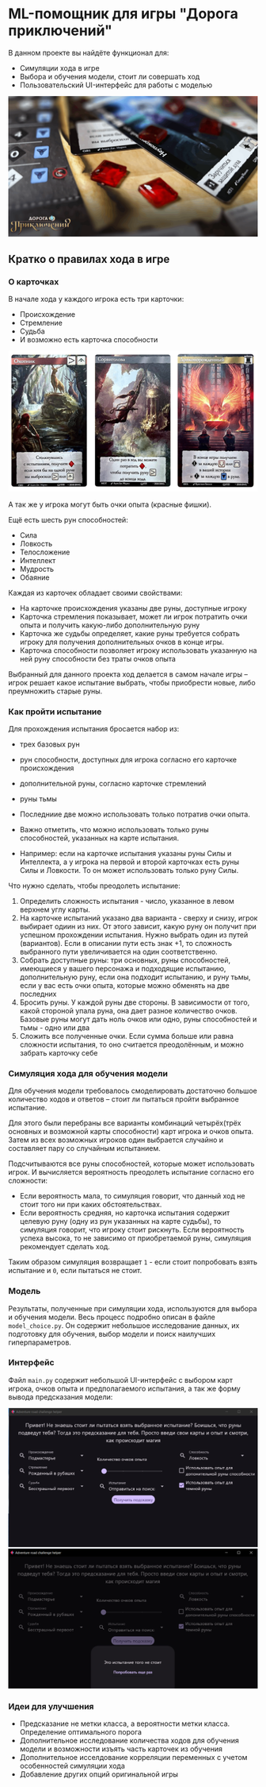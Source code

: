 # ML-помощник для игры "Дорога приключений"

В данном проекте вы найдёте функционал для:
* Симуляции хода в игре
* Выбора и обучения модели, стоит ли совершать ход
* Пользовательский UI-интерфейс для работы с моделью

![](/assets/images/game_logo.png)

## Кратко о правилах хода в игре
### О карточках

В начале хода у каждого игрока есть три карточки: 
* Происхождение
* Стремление
* Судьба
* И возможно есть карточка способности

![](/assets/images/cards.png)

А так же у игрока могут быть очки опыта (красные фишки).

Ещё есть шесть рун способностей:
* Сила
* Ловкость
* Телосложение
* Интеллект
* Мудрость
* Обаяние 

Каждая из карточек обладает своими свойствами:

* На карточке происхождения указаны две руны, доступные игроку
* Карточка стремления показывает, может ли игрок потратить очки опыта и получить какую-либо дополнительную руну
* Карточка же судьбы определяет, какие руны требуется собрать игроку для получения дополнительных очков в конце игры.
* Карточка способности позволяет игроку использовать указанную на ней руну способности без траты очков опыта

Выбранный для данного проекта ход делается в самом начале игры – игрок решает какое испытание выбрать, чтобы приобрести новые, либо преумножить старые руны. 

### Как пройти испытание

Для прохождения испытания бросается набор из:
* трех базовых рун
* рун способности, доступных для игрока согласно его карточке происхождения
* дополнительной руны, согласно карточке стремлений
* руны тьмы

* Последниие две можно использовать только потратив очки опыта.
* Важно отметить, что можно использовать только руны способностей, указанных на карте испытания. 
* Например: если на карточке испытания указаны руны Силы и Интеллекта, а у игрока на первой и второй карточках есть руны Силы и Ловкости. То он может использовать только руну Силы. 

Что нужно сделать, чтобы преодолеть испытание:
1. Определить сложность испытания - число, указанное в левом верхнем углу карты. 
2. На карточке испытаний указано два варианта - сверху и снизу, игрок выбирает одиин из них. От этого зависит, какую руну он получит при успешном прохождении испытания. Нужно выбрать один из путей (вариантов). Если в описании пути есть знак +1, то сложность выбранного пути увеличивается на один соответственно.
3. Собрать доступные руны: три основных, руны способностей, имеющиеся у вашего персонажа и подходящие испытанию, дополнительную руну, если она подходит испытанию, и руну тьмы, если у вас есть очки опыта, которые можно обменять на две последних
4. Бросить руны. У каждой руны две стороны. В зависимости от того, какой стороной упала руна, она дает разное количество очков. Базовые руны могут дать ноль очков или одно, руны способностей и тьмы - одно или два
5. Сложить все полученные очки. Если сумма больше или равна сложности испытания, то оно считается преодолённым, и можно забрать карточку себе

### Симуляция хода для обучения модели

Для обучения модели требовалось смоделировать достаточно большое количество ходов и ответов – стоит ли пытаться пройти выбранное испытание. 

Для этого были перебраны все варианты комбинаций четырёх(трёх основных и возможной карты способности) карт игрока и очков опыта. Затем из всех возможных игроков один выбрается случайно и составляет пару со случайным испытанием. 

Подсчитываются все руны способностей, которые может использовать игрок. И вычисляется вероятность преодолеть испытание согласно его сложности:

* Если вероятность мала, то симуляция говорит, что данный ход не стоит того ни при каких обстоятельствах. 
* Если вероятность средняя, но карточка испытания содержит целевую руну (одну из рун указанных на карте судьбы), то симуляция говорит, что игроку стоит рискнуть.
Если вероятность успеха высока, то не зависимо от приобретаемой руны, симуляция рекомендует сделать ход.

Таким образом симуляция возвращает `1` - если стоит попробовать взять испытание и `0`, если пытаться не стоит. 

### Модель 

Результаты, полученные при симуляции хода, используются для выбора и обучения модели. Весь процесс подробно описан в файле `model_choice.py`. Он содержит небольшое исследование данных, их подготовку для обучения, выбор модели и поиск наилучших гиперпараметров.

### Интерфейс
Файл `main.py` содержит небольшой UI-интерфейс с выбором карт игрока, очков опыта и предполагаемого испытания, а так же форму вывода предсказания модели:

![](/assets/images/flet_interface.png)
![](/assets/images/answer_interface.png)


### Идеи для улучшения
* Предсказание не метки класса, а вероятности метки класса. Определение оптимального порога
* Дополнительное исследование количества ходов для обучения модели и возможности изъять часть карточек из обучения
* Дополнительное исселдование корреляции переменных с учетом особенностей симуляции хода
* Добавление других опций оригинальной игры
